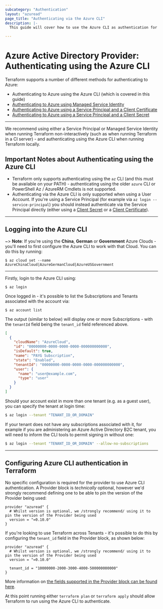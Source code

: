 ```yaml
---
subcategory: "Authentication"
layout: "azuread"
page_title: "Authenticating via the Azure CLI"
description: |-
  This guide will cover how to use the Azure CLI as authentication for the Azure Active Directory Provider.

---
```


# Azure Active Directory Provider: Authenticating using the Azure CLI

Terraform supports a number of different methods for authenticating to Azure:

* Authenticating to Azure using the Azure CLI (which is covered in this guide)
* [Authenticating to Azure using Managed Service Identity](managed_service_identity.html)
* [Authenticating to Azure using a Service Principal and a Client Certificate](service_principal_client_certificate.html)
* [Authenticating to Azure using a Service Principal and a Client Secret](service_principal_client_secret.html)

---

We recommend using either a Service Principal or Managed Service Identity when running Terraform non-interactively (such as when running Terraform in a CI server) - and authenticating using the Azure CLI when running Terraform locally.

## Important Notes about Authenticating using the Azure CLI

* Terraform only supports authenticating using the `az` CLI (and this must be available on your PATH) - authenticating using the older `azure` CLI or PowerShell Az / AzureRM Cmdlets is not supported.
* Authenticating via the Azure CLI is only supported when using a User Account. If you're using a Service Principal (for example via `az login --service-principal`) you should instead authenticate via the Service Principal directly (either using a [Client Secret](service_principal_client_secret.html) or a [Client Certificate](service_principal_client_certificate.html)).

---

## Logging into the Azure CLI

~> **Note**: If you're using the **China**, **German** or **Government** Azure Clouds - you'll need to first configure the Azure CLI to work with that Cloud.  You can do this by running:

```shell
$ az cloud set --name AzureChinaCloud|AzureGermanCloud|AzureUSGovernment
```

---

Firstly, login to the Azure CLI using:

```shell
$ az login
```

Once logged in - it's possible to list the Subscriptions and Tenants associated with the account via:

```shell
$ az account list
```

The output (similar to below) will display one or more Subscriptions - with the `tenantId` field being the `tenant_id` field referenced above.

```json
[
  {
    "cloudName": "AzureCloud",
    "id": "00000000-0000-0000-0000-000000000000",
    "isDefault": true,
    "name": "PAYG Subscription",
    "state": "Enabled",
    "tenantId": "00000000-0000-0000-0000-000000000000",
    "user": {
      "name": "user@example.com",
      "type": "user"
    }
  }
]
```

Should your account exist in more than one tenant (e.g. as a guest user), you can specify the tenant at login time:

```bash
$ az login --tenant "TENANT_ID_OR_DOMAIN"
```

If your tenant does not have any subscriptions associated with it, for example if you are administering an Azure Active Directory B2C tenant, you will need to inform the CLI tools to permit signing in without one:

```bash
$ az login --tenant "TENANT_ID_OR_DOMAIN" --allow-no-subscriptions
```

---

## Configuring Azure CLI authentication in Terraform

No specific configuration is required for the provider to use Azure CLI authentication. A Provider block is _technically_ optional, however we'd strongly recommend defining one to be able to pin the version of the Provider being used:

```hcl
provider "azuread" {
  # Whilst version is optional, we /strongly recommend/ using it to pin the version of the Provider being used
  version = "=0.10.0"
}
```

If you're looking to use Terraform across Tenants - it's possible to do this by configuring the `tenant_id` field in the Provider block, as shown below:

```hcl
provider "azuread" {
  # Whilst version is optional, we /strongly recommend/ using it to pin the version of the Provider being used
  version = "=0.10.0"

  tenant_id = "10000000-2000-3000-4000-500000000000"
}
```

More information on [the fields supported in the Provider block can be found here](../index.html#argument-reference).

At this point running either `terraform plan` or `terraform apply` should allow Terraform to run using the Azure CLI to authenticate.
